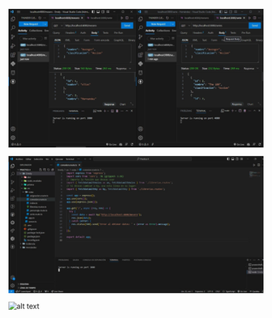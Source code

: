 ![alt text](<Conexion de los servicios.jpeg>)

![alt text](<Servicio Rest Coriendo con Ky.jpeg>)

![alt text](<Servicio REST corriendo en la librería Axios.jpeg>)


